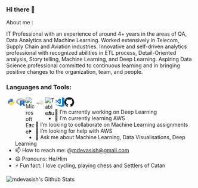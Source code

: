 ### Hi there 👋

About me :

IT Professional with an experience of around 4+ years in the areas of QA, Data Analytics and Machine Learning. Worked extensively in Telecom, Supply Chain and Aviation industries. Innovative and self-driven analytics professional with recognized abilities in ETL process, Detail-Oriented analysis, Story telling, Machine Learning, and Deep Learning. Aspiring Data Science professional committed to continuous learning and in bringing positive changes to the organization, team, and people. 
<br />

### Languages and Tools:

<img align="left" alt="Python" width="26px" src="https://raw.githubusercontent.com/github/explore/80688e429a7d4ef2fca1e82350fe8e3517d3494d/topics/python/python.png" />
<img align="left" alt="R" width="26px" src="https://raw.githubusercontent.com/github/explore/80688e429a7d4ef2fca1e82350fe8e3517d3494d/topics/r/r.png" />
<img align="left" alt="Microsoft Excel" width="26px" src="https://upload.wikimedia.org/wikipedia/commons/thumb/7/7f/Microsoft_Office_Excel_%282018%E2%80%93present%29.svg/1101px-Microsoft_Office_Excel_%282018%E2%80%93present%29.svg.png" />
<img align="left" alt="MySQL" width="26px" src="https://raw.githubusercontent.com/github/explore/80688e429a7d4ef2fca1e82350fe8e3517d3494d/topics/mysql/mysql.png" />
<img align="left" alt="Tableau" width="26px" src="https://cdn.worldvectorlogo.com/logos/tableau-software.svg" />
<img align="left" alt="Visual Studio Code" width="26px" src="https://raw.githubusercontent.com/github/explore/80688e429a7d4ef2fca1e82350fe8e3517d3494d/topics/visual-studio-code/visual-studio-code.png" />
<img align="left" alt="GitHub" width="26px" src="https://raw.githubusercontent.com/github/explore/78df643247d429f6cc873026c0622819ad797942/topics/github/github.png" />

<br />

- 🔭 I’m currently working on Deep Learning
- 🌱 I’m currently learning AWS
- 👯 I’m looking to collaborate on Machine Learning assignments
- 🤔 I’m looking for help with AWS
- 💬 Ask me about Machine Learning, Data Visualisations, Deep Learning
- 📫 How to reach me: @mdevasish@gmail.com  
- 😄 Pronouns: He/Him
- ⚡ Fun fact: I love cycling, playing chess and Settlers of Catan


<img align="left" alt="mdevasish's Github Stats" src="https://github-readme-stats.vercel.app/api?username=mdevasish&show_icons=true&hide_border=true" />
